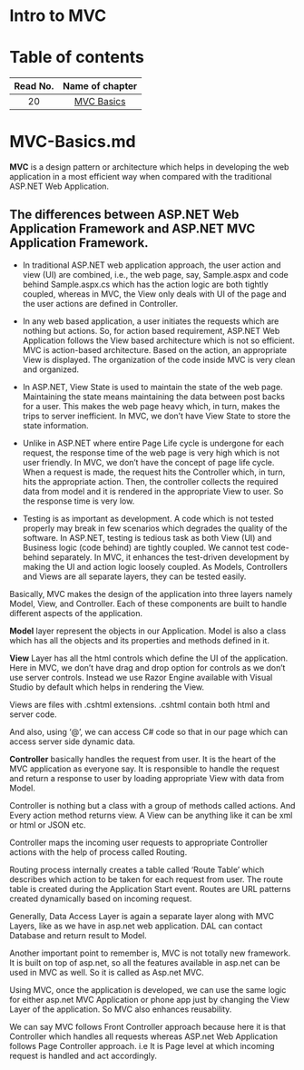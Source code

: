 # Intro to MVC

# Table of contents

|Read No. | Name of chapter|
|:---------: |:--------------:|
|20|[MVC Basics](MVC-Basics.md)|





# MVC-Basics.md

**MVC** is a design pattern or architecture which helps in developing the web application in a most efficient way when compared with the traditional ASP.NET Web Application.

## The differences between ASP.NET Web Application Framework and ASP.NET MVC Application Framework.

- In traditional ASP.NET web application approach, the user action and view (UI) are combined, i.e., the web page, say, Sample.aspx and code behind Sample.aspx.cs which has the action logic are both tightly coupled, whereas in MVC, the View only deals with UI of the page and the user actions are defined in Controller.

- In any web based application, a user initiates the requests which are nothing but actions. So, for action based requirement, ASP.NET Web Application follows the View based architecture which is not so efficient. MVC is action-based architecture. Based on the action, an appropriate View is displayed. The organization of the code inside MVC is very clean and organized.

- In ASP.NET, View State is used to maintain the state of the web page. Maintaining the state means maintaining the data between post backs for a user. This makes the web page heavy which, in turn, makes the trips to server inefficient. In MVC, we don’t have View State to store the state information.

- Unlike in ASP.NET where entire Page Life cycle is undergone for each request, the response time of the web page is very high which is not user friendly. In MVC, we don’t have the concept of page life cycle. When a request is made, the request hits the Controller which, in turn, hits the appropriate action. Then, the controller collects the required data from model and it is rendered in the appropriate View to user. So the response time is very low.

- Testing is as important as development. A code which is not tested properly may break in few scenarios which degrades the quality of the software. In ASP.NET, testing is tedious task as both View (UI) and Business logic (code behind) are tightly coupled. We cannot test code-behind separately. In MVC, it enhances the test-driven development by making the UI and action logic loosely coupled. As Models, Controllers and Views are all separate layers, they can be tested easily.



Basically, MVC makes the design of the application into three layers namely Model, View, and Controller. Each of these components are built to handle different aspects of the application.

**Model** layer represent the objects in our Application. Model is also a class which has all the objects and its properties and methods defined in it.

**View** Layer has all the html controls which define the UI of the application. Here in MVC, we don’t have drag and drop option for controls as we don’t use server controls. Instead we use Razor Engine available with Visual Studio by default which helps in rendering the View.

Views are files with .cshtml extensions. .cshtml contain both html and server code.

And also, using ‘@’, we can access C# code so that in our page which can access server side dynamic data.

**Controller** basically handles the request from user. It is the heart of the MVC application as everyone say. It is responsible to handle the request and return a response to user by loading appropriate View with data from Model.

Controller is nothing but a class with a group of methods called actions. And Every action method returns view. A View can be anything like it can be xml or html or JSON etc.

Controller maps the incoming user requests to appropriate Controller actions with the help of process called Routing.

Routing process internally creates a table called ‘Route Table’ which describes which action to be taken for each request from user. The route table is created during the Application Start event. Routes are URL patterns created dynamically based on incoming request.

Generally, Data Access Layer is again a separate layer along with MVC Layers, like as we have in asp.net web application. DAL can contact Database and return result to Model.

Another important point to remember is, MVC is not totally new framework. It is built on top of asp.net, so all the features available in asp.net can be used in MVC as well. So it is called as Asp.net MVC.

Using MVC, once the application is developed, we can use the same logic for either asp.net MVC Application or phone app just by changing the View Layer of the application. So MVC also enhances reusability.

We can say MVC follows Front Controller approach because here it is that Controller which handles all requests whereas ASP.net Web Application follows Page Controller approach. i.e It is Page level at which incoming request is handled and act accordingly.